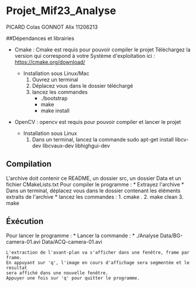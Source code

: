 # Projet_Mif23_Analyse

PICARD Colas 
GONNOT Alix 11206213

##Dépendances et librairies

* Cmake : Cmake est requis pour pouvoir compiler le projet
	Téléchargez la version qui correspond à votre Système d'exploitation ici : https://cmake.org/download/
	* Installation sous Linux/Mac
		1. Ouvrez un terminal
		2. Déplacez vous dans le dossier téléchargé
		3. lancez les commandes
			* ./bootstrap
			* make
			* make install

* OpenCV : opencv est requis pour pouvoir compiler et lancer le projet
	* Installation sous Linux
		1. Dans un terminal, lancez la commande 
			sudo apt-get install libcv-dev libcvaux-dev libhighgui-dev

## Compilation
L'archive doit contenir ce README, un dossier src, un dossier Data et un fichier CMakeLists.txt
Pour compiler le programme :
	* Extrayez l'archive
	* Dans un terminal, déplacez vous dans le dossier contenant les éléments extraits de l'archive
	* lancez les commandes :
		1. cmake .
		2. make clean
		3. make

## Éxécution
Pour lancer le programme :
	* Lancer la commande :
		* ./Analyse Data/BG-camera-01.avi Data/ACQ-camera-01.avi 
		
	L'extraction de l'avant-plan va s'afficher dans une fenêtre, frame par frame.
	En appuyant sur 'q', l'image en cours d'affichage sera segmentée et le resultat
	sera affiché dans une nouvelle fenêtre.
	Appuyer une fois sur 'q' pour quitter le programme.


